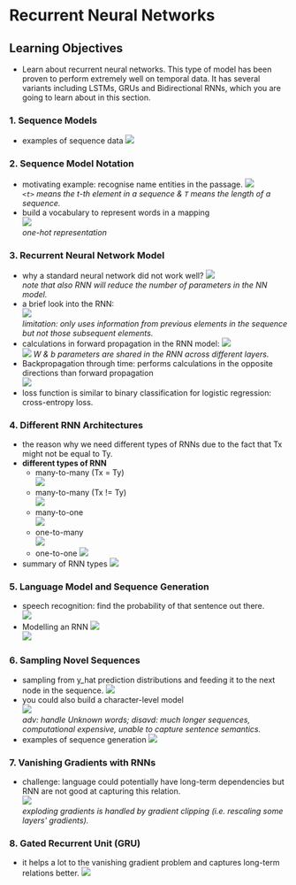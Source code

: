 # Recurrent Neural Networks 

## Learning Objectives 
* Learn about recurrent neural networks. This type of model has been proven to perform extremely well on temporal data. It has several variants including LSTMs, GRUs and Bidirectional RNNs, which you are going to learn about in this section. 

### 1. Sequence Models
* examples of sequence data 
![](./img/wk01_sequence_data_examples.png)    

### 2. Sequence Model Notation 
* motivating example: recognise name entities in the passage. 
![](./img/wk01_sequence_model_notation.png)  
_`<t>` means the t-th element in a sequence & `T` means the length of a sequence._
* build a vocabulary to represent words in a mapping  
![](./img/wk01_sequence_model_notation2.png)  
_one-hot representation_

### 3. Recurrent Neural Network Model 
* why a standard neural network did not work well? 
![](./img/wk01_disadv_std_network.png)  
_note that also RNN will reduce the number of parameters in the NN model._  
* a brief look into the RNN:  
![](./img/wk01_RNN_model.png)  
_limitation: only uses information from previous elements in the sequence but not  those subsequent elements._  
* calculations in forward propagation in the RNN model: 
![](./img/wk01_RNN_model2.png)  
![](./img/wk01_RNN_model3.png) 
_W & b parameters are shared in the RNN across different layers._ 
* Backpropagation through time: performs calculations in the opposite directions than forward propagation    
![](./img/wk01_back_prop.png)  
* loss function is similar to binary classification for logistic regression: cross-entropy loss. 

### 4. Different RNN Architectures 
* the reason why we need different types of RNNs due to the fact that Tx might not be equal to Ty. 
* __different types of RNN__
	* many-to-many (Tx = Ty)  
	![](./img/wk01_many_to_many.png)  
	* many-to-many (Tx != Ty)  
	![](./img/wk01_many_to_many2.png)  
	* many-to-one  
	![](./img/wk01_many_to_one.png)  
	* one-to-many  
	![](./img/wk01_one_to_many.png)  
	* one-to-one 
	![](./img/wk01_one_to_one.png)  
* summary of RNN types 
![](./img/wk01_RNN_types.png)  

### 5. Language Model and Sequence Generation 
* speech recognition: find the probability of that sentence out there.  
![](./img/wk01_speech_recognition.png)  
* Modelling an RNN
![](./img/wk01_language_model.png)  
![](./img/wk01_language_model2.png)  

### 6. Sampling Novel Sequences 
* sampling from y_hat prediction distributions and feeding it to the next node in the sequence. 
![](./img/wk01_sampling.png)  
* you could also build a character-level model  
![](./img/wk01_sampling2.png)  
_adv: handle Unknown words; disavd: much longer sequences, computational expensive, unable to capture sentence semantics._ 
* examples of sequence generation 
![](./img/wk01_sequence_generation.png)  

### 7. Vanishing Gradients with RNNs 
* challenge: language could potentially have long-term dependencies but RNN are not good at capturing this relation.  
![](./img/wk01_vanishing_gradients.png)  
_exploding gradients is handled by gradient clipping (i.e. rescaling some layers' gradients)._  

### 8. Gated Recurrent Unit (GRU) 
* it helps a lot to the vanishing gradient problem and captures long-term relations better. 
![](./img/wk01_RNN_unit.png)  
